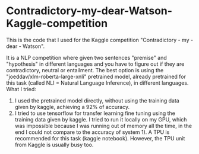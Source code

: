 # Contradictory-my-dear-Watson-Kaggle-competition

This is the code that I used for the Kaggle competition "Contradictory - my - dear - Watson".

It is a NLP competition where given two sentences "premise" and "hypothesis" in different languages and you have to figure out if they are contradictory, neutral or entailment. The best option is using the "joeddav/xlm-roberta-large-xnli" pretrained model, already pretrained for this task (called NLI = 
Natural Language Inference), in different languages. 
What I tried:

1) I used the pretrained model directly, without using the training data given by kaggle, achieving a 92% of accuracy.
2) I tried to use tensorflow for transfer learning fine tuning using the training data given by kaggle. I tried to run it locally on my GPU, which was impossible 
because I was running out of memory all the time, in the end I could not compare to the accuracy of system 1). A TPU is recommended for this task (kaggle notebook). However, the TPU unit from Kaggle is usually busy too.
